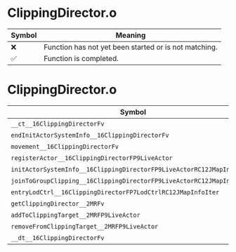 # ClippingDirector.o
| Symbol | Meaning 
| ------------- | ------------- 
| :x: | Function has not yet been started or is not matching. 
| :white_check_mark: | Function is completed. 


# ClippingDirector.o
| Symbol | Decompiled? |
| ------------- | ------------- |
| `__ct__16ClippingDirectorFv` | :white_check_mark: |
| `endInitActorSystemInfo__16ClippingDirectorFv` | :white_check_mark: |
| `movement__16ClippingDirectorFv` | :white_check_mark: |
| `registerActor__16ClippingDirectorFP9LiveActor` | :white_check_mark: |
| `initActorSystemInfo__16ClippingDirectorFP9LiveActorRC12JMapInfoIter` | :white_check_mark: |
| `joinToGroupClipping__16ClippingDirectorFP9LiveActorRC12JMapInfoIteri` | :white_check_mark: |
| `entryLodCtrl__16ClippingDirectorFP7LodCtrlRC12JMapInfoIter` | :white_check_mark: |
| `getClippingDirector__2MRFv` | :white_check_mark: |
| `addToClippingTarget__2MRFP9LiveActor` | :white_check_mark: |
| `removeFromClippingTarget__2MRFP9LiveActor` | :white_check_mark: |
| `__dt__16ClippingDirectorFv` | :white_check_mark: |
